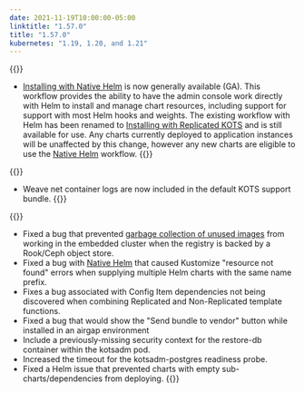 ```yaml
---
date: 2021-11-19T10:00:00-05:00
linktitle: "1.57.0"
title: "1.57.0"
kubernetes: "1.19, 1.20, and 1.21"
---
```


{{<features>}}
 * [Installing with Native Helm](/vendor/helm/using-native-helm-charts/) is now generally available (GA). This workflow provides the ability to have the admin console work directly with Helm to install and manage chart resources, including support for support with most Helm hooks and weights. The existing workflow with Helm has been renamed to [Installing with Replicated KOTS](/vendor/helm/using-replicated-helm-charts/) and is still available for use. Any charts currently deployed to application instances will be unaffected by this change, however any new charts are eligible to use the [Native Helm](/vendor/helm/using-native-helm-charts/) workflow.
{{</features>}}

{{<changes>}}
  * Weave net container logs are now included in the default KOTS support bundle.
{{</changes>}}

{{<fixes>}}
  * Fixed a bug that prevented [garbage collection of unused images](/kots-cli/admin-console/garbage-collect-images/) from working in the embedded cluster when the registry is backed by a Rook/Ceph object store.
  * Fixed a bug with [Native Helm](/vendor/helm/using-native-helm-charts/) that caused Kustomize "resource not found" errors when supplying multiple Helm charts with the same name prefix.
  * Fixes a bug associated with Config Item dependencies not being discovered when combining Replicated and Non-Replicated template functions.
  * Fixed a bug that would show the "Send bundle to vendor" button while installed in an airgap environment
  * Include a previously-missing security context for the restore-db container within the kotsadm pod.
  * Increased the timeout for the kotsadm-postgres readiness probe.
  * Fixed a Helm issue that prevented charts with empty sub-charts/dependencies from deploying.
{{</fixes>}}
